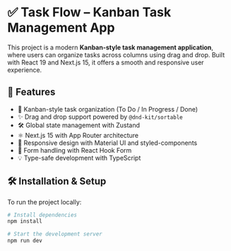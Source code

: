 # ✅ Task Flow – Kanban Task Management App

This project is a modern **Kanban-style task management application**, where users can organize tasks across columns using drag and drop. Built with React 19 and Next.js 15, it offers a smooth and responsive user experience.

## 🚀 Features  
- 🧩 Kanban-style task organization (To Do / In Progress / Done)  
- ✨ Drag and drop support powered by `@dnd-kit/sortable`  
- 🛠️ Global state management with Zustand  
- ⚛️ Next.js 15 with App Router architecture  
- 🎨 Responsive design with Material UI and styled-components  
- 📝 Form handling with React Hook Form  
- 💡 Type-safe development with TypeScript  

## 🛠️ Installation & Setup

To run the project locally:

```bash
# Install dependencies
npm install

# Start the development server
npm run dev
